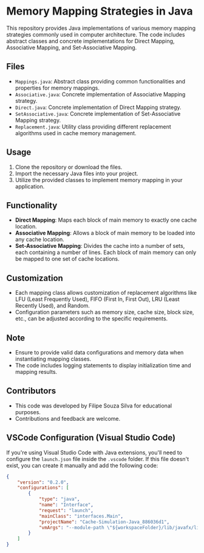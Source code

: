 # Memory Mapping Strategies in Java

This repository provides Java implementations of various memory mapping strategies commonly used in computer architecture. The code includes abstract classes and concrete implementations for Direct Mapping, Associative Mapping, and Set-Associative Mapping.

## Files

- `Mappings.java`: Abstract class providing common functionalities and properties for memory mappings.
- `Associative.java`: Concrete implementation of Associative Mapping strategy.
- `Direct.java`: Concrete implementation of Direct Mapping strategy.
- `SetAssociative.java`: Concrete implementation of Set-Associative Mapping strategy.
- `Replacement.java`: Utility class providing different replacement algorithms used in cache memory management.

## Usage

1. Clone the repository or download the files.
2. Import the necessary Java files into your project.
3. Utilize the provided classes to implement memory mapping in your application.

## Functionality

- **Direct Mapping**: Maps each block of main memory to exactly one cache location.
- **Associative Mapping**: Allows a block of main memory to be loaded into any cache location.
- **Set-Associative Mapping**: Divides the cache into a number of sets, each containing a number of lines. Each block of main memory can only be mapped to one set of cache locations.

## Customization

- Each mapping class allows customization of replacement algorithms like LFU (Least Frequently Used), FIFO (First In, First Out), LRU (Least Recently Used), and Random.
- Configuration parameters such as memory size, cache size, block size, etc., can be adjusted according to the specific requirements.

## Note

- Ensure to provide valid data configurations and memory data when instantiating mapping classes.
- The code includes logging statements to display initialization time and mapping results.

## Contributors

- This code was developed by Filipe Souza Silva for educational purposes.
- Contributions and feedback are welcome.


## VSCode Configuration (Visual Studio Code)

If you're using Visual Studio Code with Java extensions, you'll need to configure the `launch.json` file inside the `.vscode` folder. If this file doesn't exist, you can create it manually and add the following code:

```json
{
    "version": "0.2.0",
    "configurations": [
        {
            "type": "java",
            "name": "Interface",
            "request": "launch",
            "mainClass": "interfaces.Main",
            "projectName": "Cache-Simulation-Java_886036d1",
            "vmArgs": "--module-path \"${workspaceFolder}/lib/javafx/lib\" --add-modules javafx.controls,javafx.fxml"
        }
    ]
}